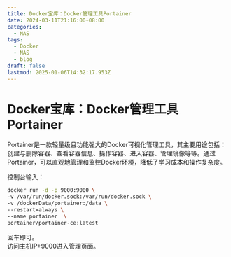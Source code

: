 ```yaml
---
title: Docker宝库：Docker管理工具Portainer
date: 2024-03-11T21:16:00+08:00
categories:
  - NAS
tags:
  - Docker
  - NAS
  - blog
draft: false
lastmod: 2025-01-06T14:32:17.953Z
---
```

# Docker宝库：Docker管理工具Portainer

Portainer是一款轻量级且功能强大的Docker可视化管理工具，其主要用途包括：创建与删除容器、查看容器信息、操作容器、进入容器、管理镜像等等。通过Portainer，可以直观地管理和监控Docker环境，降低了学习成本和操作复杂度。

控制台输入：

```bash
docker run -d -p 9000:9000 \
-v /var/run/docker.sock:/var/run/docker.sock \
-v /dockerData/portainer:/data \
--restart=always \
--name portainer  \
portainer/portainer-ce:latest
```

回车即可。\
访问主机IP+9000进入管理页面。

